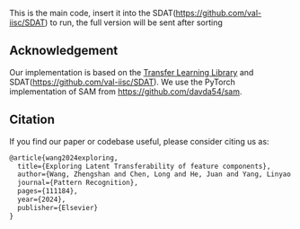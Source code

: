This is the main code, insert it into the SDAT(https://github.com/val-iisc/SDAT) to run, the full version will be sent after sorting

## Acknowledgement
Our implementation is based on the [Transfer Learning Library](https://github.com/thuml/Transfer-Learning-Library) and SDAT(https://github.com/val-iisc/SDAT). We use the PyTorch implementation of SAM from https://github.com/davda54/sam.
## Citation
If you find our paper or codebase useful, please consider citing us as:
```latex
@article{wang2024exploring,
  title={Exploring Latent Transferability of feature components},
  author={Wang, Zhengshan and Chen, Long and He, Juan and Yang, Linyao and Wang, Fei-Yue},
  journal={Pattern Recognition},
  pages={111184},
  year={2024},
  publisher={Elsevier}
}
```